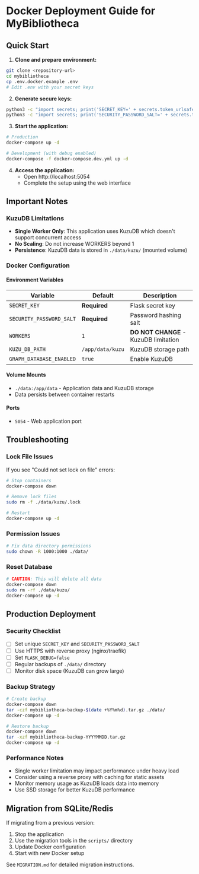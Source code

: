 # Docker Deployment Guide for MyBibliotheca

## Quick Start

1. **Clone and prepare environment:**
```bash
git clone <repository-url>
cd mybibliotheca
cp .env.docker.example .env
# Edit .env with your secret keys
```

2. **Generate secure keys:**
```bash
python3 -c "import secrets; print('SECRET_KEY=' + secrets.token_urlsafe(32))"
python3 -c "import secrets; print('SECURITY_PASSWORD_SALT=' + secrets.token_urlsafe(32))"
```

3. **Start the application:**
```bash
# Production
docker-compose up -d

# Development (with debug enabled)
docker-compose -f docker-compose.dev.yml up -d
```

4. **Access the application:**
   - Open http://localhost:5054
   - Complete the setup using the web interface

## Important Notes

### KuzuDB Limitations
- **Single Worker Only**: This application uses KuzuDB which doesn't support concurrent access
- **No Scaling**: Do not increase WORKERS beyond 1
- **Persistence**: KuzuDB data is stored in `./data/kuzu/` (mounted volume)

### Docker Configuration

#### Environment Variables
| Variable | Default | Description |
|----------|---------|-------------|
| `SECRET_KEY` | **Required** | Flask secret key |
| `SECURITY_PASSWORD_SALT` | **Required** | Password hashing salt |
| `WORKERS` | `1` | **DO NOT CHANGE** - KuzuDB limitation |
| `KUZU_DB_PATH` | `/app/data/kuzu` | KuzuDB storage path |
| `GRAPH_DATABASE_ENABLED` | `true` | Enable KuzuDB |

#### Volume Mounts
- `./data:/app/data` - Application data and KuzuDB storage
- Data persists between container restarts

#### Ports
- `5054` - Web application port

## Troubleshooting

### Lock File Issues
If you see "Could not set lock on file" errors:
```bash
# Stop containers
docker-compose down

# Remove lock files
sudo rm -f ./data/kuzu/.lock

# Restart
docker-compose up -d
```

### Permission Issues
```bash
# Fix data directory permissions
sudo chown -R 1000:1000 ./data/
```

### Reset Database
```bash
# CAUTION: This will delete all data
docker-compose down
sudo rm -rf ./data/kuzu/
docker-compose up -d
```

## Production Deployment

### Security Checklist
- [ ] Set unique `SECRET_KEY` and `SECURITY_PASSWORD_SALT`
- [ ] Use HTTPS with reverse proxy (nginx/traefik)
- [ ] Set `FLASK_DEBUG=false`
- [ ] Regular backups of `./data/` directory
- [ ] Monitor disk space (KuzuDB can grow large)

### Backup Strategy
```bash
# Create backup
docker-compose down
tar -czf mybibliotheca-backup-$(date +%Y%m%d).tar.gz ./data/
docker-compose up -d

# Restore backup
docker-compose down
tar -xzf mybibliotheca-backup-YYYYMMDD.tar.gz
docker-compose up -d
```

### Performance Notes
- Single worker limitation may impact performance under heavy load
- Consider using a reverse proxy with caching for static assets
- Monitor memory usage as KuzuDB loads data into memory
- Use SSD storage for better KuzuDB performance

## Migration from SQLite/Redis

If migrating from a previous version:
1. Stop the application
2. Use the migration tools in the `scripts/` directory
3. Update Docker configuration
4. Start with new Docker setup

See `MIGRATION.md` for detailed migration instructions.
